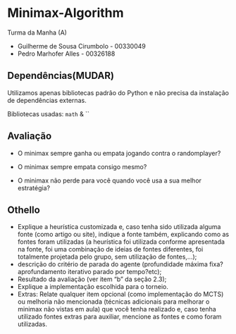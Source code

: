 # Minimax-Algorithm

Turma da Manha (A)

- Guilherme de Sousa Cirumbolo - 00330049       
- Pedro Marhofer Alles - 00326188       

## Dependências(MUDAR)
Utilizamos apenas bibliotecas padrão do Python e não precisa da instalação de dependências externas.

Bibliotecas usadas: `math` & ``

## Avaliação 
 
- O minimax sempre ganha ou empata jogando contra o randomplayer?  

- O minimax sempre empata consigo mesmo?  

- O minimax não perde para você quando você usa a sua melhor estratégia?        

## Othello
- Explique  a  heurística  customizada  e,  caso  tenha  sido  utilizada  alguma  fonte  (como 
artigo ou site), indique a fonte também, explicando como as fontes foram utilizadas (a 
heurística foi utilizada conforme apresentada na fonte, foi uma combinação de ideias 
de fontes diferentes, foi totalmente projetada pelo grupo, sem utilização de fontes,...);  
- descrição do critério de parada do agente (profundidade máxima fixa? 
aprofundamento iterativo parado por tempo?etc); 
- Resultado da avaliação (ver item “b” da seção 2.3); 
- Explique a implementação escolhida para o torneio. 
- Extras: Relate qualquer item opcional (como implementação do MCTS) ou melhoria 
não mencionada (técnicas adicionais para melhorar o minimax não vistas em aula) que 
você tenha realizado e, caso tenha utilizado fontes extras para auxiliar, mencione as 
fontes e como foram utilizadas.